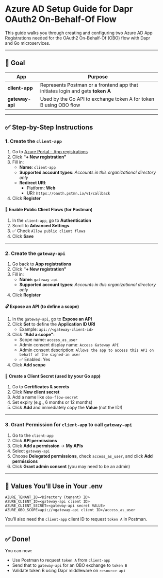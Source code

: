 # Azure AD Setup Guide for Dapr OAuth2 On-Behalf-Of Flow

This guide walks you through creating and configuring two Azure AD App Registrations needed for the OAuth2 On-Behalf-Of (OBO) flow with Dapr and Go microservices.

---

## 🎯 Goal

| App             | Purpose                                                                 |
|----------------|-------------------------------------------------------------------------|
| **client-app**  | Represents Postman or a frontend app that initiates login and gets **token A** |
| **gateway-api** | Used by the Go API to exchange token A for token B using OBO flow       |

---

## ✅ Step-by-Step Instructions

### 1. Create the `client-app`

1. Go to [Azure Portal – App registrations](https://portal.azure.com/#view/Microsoft_AAD_RegisteredApps/ApplicationsListBlade)
2. Click **"+ New registration"**
3. Fill in:
   - **Name**: `client-app`
   - **Supported account types**: *Accounts in this organizational directory only*
   - **Redirect URI**:
     - Platform: **Web**
     - URI: `https://oauth.pstmn.io/v1/callback`
4. Click **Register**

#### 🔐 Enable Public Client Flows (for Postman)

1. In the `client-app`, go to **Authentication**
2. Scroll to **Advanced Settings**
3. ✅ Check `Allow public client flows`
4. Click **Save**

---

### 2. Create the `gateway-api`

1. Go back to **App registrations**
2. Click **"+ New registration"**
3. Fill in:
   - **Name**: `gateway-api`
   - **Supported account types**: *Accounts in this organizational directory only*
4. Click **Register**

#### 🔓 Expose an API (to define a scope)

1. In the `gateway-api`, go to **Expose an API**
2. Click **Set** to define the **Application ID URI**
   - Example: `api://<gateway-client-id>`
3. Click **"Add a scope"**:
   - Scope name: `access_as_user`
   - Admin consent display name: `Access Gateway API`
   - Admin consent description: `Allows the app to access this API on behalf of the signed-in user`
   - ✅ Enabled: Yes
4. Click **Add scope**

#### 🔑 Create a Client Secret (used by your Go app)

1. Go to **Certificates & secrets**
2. Click **New client secret**
3. Add a name like `obo-flow-secret`
4. Set expiry (e.g., 6 months or 12 months)
5. Click **Add** and immediately copy the **Value** (not the ID!)

---

### 3. Grant Permission for `client-app` to call `gateway-api`

1. Go to the `client-app`
2. Click **API permissions**
3. Click **Add a permission** → **My APIs**
4. Select `gateway-api`
5. Choose **Delegated permissions**, check `access_as_user`, and click **Add permissions**
6. Click **Grant admin consent** (you may need to be an admin)

---

## 🔐 Values You’ll Use in Your .env

```env
AZURE_TENANT_ID=<Directory (tenant) ID>
AZURE_CLIENT_ID=<gateway-api client ID>
AZURE_CLIENT_SECRET=<gateway-api secret VALUE>
AZURE_OBO_SCOPE=api://<gateway-api client ID>/access_as_user
```

You’ll also need the `client-app` client ID to request `token A` in Postman.

---

## ✅ Done!

You can now:

- Use Postman to request `token A` from `client-app`
- Send that to `gateway-api` for an OBO exchange to `token B`
- Validate token B using Dapr middleware on `resource-api`